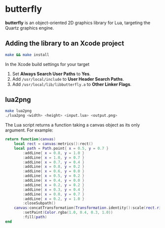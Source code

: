 # butterfly

**butterfly** is an object-oriented 2D graphics library for Lua, targeting the Quartz graphics engine.

## Adding the library to an Xcode project

```sh
make && make install
```

In the Xcode build settings for your target

1. Set **Always Search User Paths** to **Yes**.
2. Add `/usr/local/include` to **User Header Search Paths**.
3. Add `/usr/local/lib/libbutterfly.a` to **Other Linker Flags**.

## lua2png

```sh
make lua2png
./lua2png <width> <height> <input.lua> <output.png>
```

The Lua script returns a function taking a canvas object as its only argument. For example:

```lua
return function(canvas)
    local rect = canvas:metrics():rect()
    local path = Path.point{ x = 0.5, y = 0.7 }
        :addLine{ x = 0.8, y = 1.0 }
        :addLine{ x = 1.0, y = 0.7 }
        :addLine{ x = 0.7, y = 0.4 }
        :addLine{ x = 0.8, y = 0.2 }
        :addLine{ x = 0.6, y = 0.0 }
        :addLine{ x = 0.5, y = 0.2 }
        :addLine{ x = 0.4, y = 0.0 }
        :addLine{ x = 0.2, y = 0.2 }
        :addLine{ x = 0.3, y = 0.4 }
        :addLine{ x = 0.0, y = 0.7 }
        :addLine{ x = 0.2, y = 1.0 }
        :closeSubpath()
    canvas:concatTransformation(Transformation.identity():scale(rect.right - rect.left))
        :setPaint(Color.rgba(1.0, 0.4, 0.3, 1.0))
        :fill(path)
end
```
